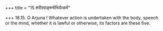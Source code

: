 +++
title = "15 शरीरवाङ्मनोभिर्यत्कर्म"

+++
18.15. O Arjuna ! Whatever action is undertaken with the body, speech or
the mind, whether it is lawful or otherwise, its factors are these five.

